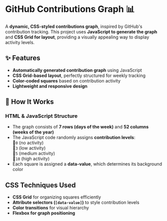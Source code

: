 <h1>GitHub Contributions Graph 📊</h1>
<p>
  A <strong>dynamic, CSS-styled contributions graph</strong>, inspired by GitHub's contribution tracking. This project uses <strong>JavaScript to generate the graph</strong> and <strong>CSS Grid for layout</strong>, providing a visually appealing way to display activity levels.
</p>
<h2>✨ Features</h2>
<ul>
  <li>
    <strong>Automatically generated contribution graph</strong> using JavaScript
  </li>
  <li>
    <strong>CSS Grid-based layout</strong>, perfectly structured for weekly tracking
  </li>
  <li>
    <strong>Color-coded squares</strong> based on contribution activity
  </li>
  <li>
    <strong>Lightweight and responsive design</strong>
  </li>
</ul>
<h2>🔧 How It Works</h2>
<h3>HTML & JavaScript Structure</h3>
<ul>
  <li>
    The graph consists of <strong>7 rows (days of the week)</strong> and <strong>52 columns (weeks of the year)</strong>
  </li>
  <li>
    The JavaScript code randomly assigns <strong>contribution levels</strong>:<br>
    🔹<code>0</code> (no activity)<br>
    🔹<code>3</code> (low activity)<br>
    🔹<code>5</code> (medium activity)<br>
    🔹<code>10</code> (high activity)<br>
  </li>
  <li>
    Each square is assigned a <strong>data-value</strong>, which determines its background color
  </li>
</ul>
<h2>CSS Techniques Used</h2>
<ul>
  <li>
    <strong>CSS Grid</strong> for organizing squares efficiently
  </li>
  <li>
    <strong>Attribute selectors (<code>[data-value]</code>)</strong> to style contribution levels
  </li>
  <li>
    <strong>Color transitions</strong> for visual hierarchy
  </li>
  <li>
    <strong>Flexbox for graph positioning</strong>
  </li>
</ul>
